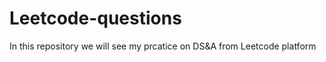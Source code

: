 # Leetcode-questions
In this repository we will see my  prcatice on DS&amp;A from Leetcode platform 
